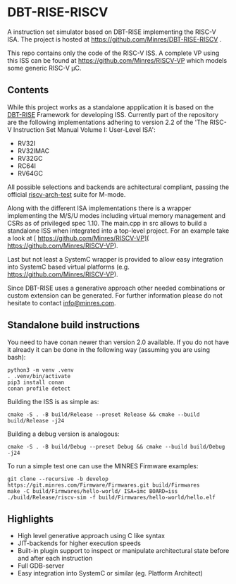 # DBT-RISE-RISCV
A instruction set simulator based on DBT-RISE implementing the RISC-V ISA.
The project is hosted at https://github.com/Minres/DBT-RISE-RISCV .

This repo contains only the code of the RISC-V ISS.
A complete VP using this ISS can be found at https://github.com/Minres/RISCV-VP which models some generic RISC-V µC.

## Contents
While this project works as a standalone appplication it is based on the [DBT-RISE](https://github.com/Minres/DBT-RISE-Core) Framework for developing ISS.
Currently part of the repository are the following implementations adhering to version 2.2 of the 'The RISC-V Instruction Set Manual Volume I: User-Level ISA':

* RV32I
* RV32IMAC
* RV32GC
* RC64I
* RV64GC
  
All possible selections and backends are achitectural compliant, passing the official [riscv-arch-test](https://github.com/riscv-non-isa/riscv-arch-test) suite for M-mode.

Along with the different ISA implementations there is a wrapper implementing the M/S/U modes including virtual memory management and CSRs as of privileged spec 1.10. The main.cpp in src allows to build a standalone ISS when integrated into a top-level project.
For an example take a look at [ https://github.com/Minres/RISCV-VP]( https://github.com/Minres/RISCV-VP).

Last but not least a SystemC wrapper is provided to allow easy integration into SystemC based virtual platforms (e.g. https://github.com/Minres/RISCV-VP).

Since DBT-RISE uses a generative approach other needed combinations or custom extension can be generated. For further information please do not hesitate to contact [info@minres.com](mailto:info@minres.com).

## Standalone build instructions

You need to have conan newer than version 2.0 available.
If you do not have it already it can be done in the following way (assuming you are using bash):

```
python3 -m venv .venv
. .venv/bin/activate
pip3 install conan
conan profile detect
```

Building the ISS is as simple as:

```
cmake -S . -B build/Release --preset Release && cmake --build build/Release -j24
```

Building a debug version is analogous:

```
cmake -S . -B build/Debug --preset Debug && cmake --build build/Debug -j24
```

To run a simple test one can use the MINRES Firmware examples:

```
git clone --recursive -b develop https://git.minres.com/Firmware/Firmwares.git build/Firmwares
make -C build/Firmwares/hello-world/ ISA=imc BOARD=iss
./build/Release/riscv-sim -f build/Firmwares/hello-world/hello.elf
```

## Highlights
- High level generative approach using C like syntax
- JIT-backends for higher execution speeds
- Built-in plugin support to inspect or manipulate architectural state before and after each instruction
- Full GDB-server
- Easy integration into SystemC or similar (eg. Platform Architect)